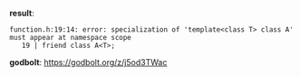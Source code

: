 **result**:
```
function.h:19:14: error: specialization of 'template<class T> class A' must appear at namespace scope
   19 | friend class A<T>;
```
**godbolt**: https://godbolt.org/z/j5od3TWac